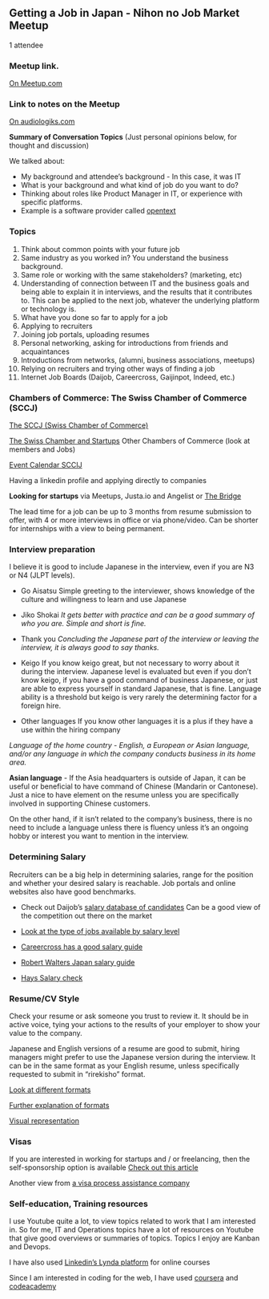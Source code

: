 ## Getting a Job in Japan - Nihon no Job Market Meetup
1 attendee

### Meetup link.
[On Meetup.com](https://www.meetup.com/Nihonno-Job-Market/events/mlscxnyxhbjb/) 

### Link to notes on the Meetup
[On audiologiks.com](https://audiologiks.zendesk.com/hc/ja/articles/360003415532-Meetup-Notes-5-6-2018-Nihon-no-Job-Market-Meetup)

**Summary of Conversation Topics**
(Just personal opinions below, for thought and discussion)

We talked about:
* My background and attendee’s background - In this case, it was IT
* What is your background and what kind of job do you want to do?
* Thinking about roles like Product Manager in IT, or experience with specific platforms. 
 *  Example is a software provider called [opentext](https://www.opentext.com/what-we-do/products/enterprise-content-management/content-management/opentext-content-suite-platform)

### Topics
1. Think about common points with your future job
2. Same industry as you worked in? You understand the business background.
3. Same role or working with the same stakeholders? (marketing, etc)
4. Understanding of connection between IT and the business goals and being able to explain it in interviews, and the results that it contributes to. This can be applied to the next job, whatever the underlying platform or technology is.
5. What have you done so far to apply for a job
6. Applying to recruiters
7. Joining job portals, uploading resumes
8. Personal networking, asking for introductions from friends and acquaintances
9. Introductions from networks, (alumni, business associations, meetups)
10. Relying on recruiters and trying other ways of finding a job
11. Internet Job Boards (Daijob, Careercross, Gaijinpot, Indeed, etc.)

### Chambers of Commerce: The Swiss Chamber of Commerce (SCCJ)

[The SCCJ  (Swiss Chamber of Commerce)](http://www.sccij.jp/news/overview/detail/article/2016/09/23/sccij-sponsors-renowned-scholarship-fund-for-interns/)

[The Swiss Chamber and Startups](http://www.sccij.jp/news/overview/detail/article/2017/12/18/connecting-swiss-startups-with-japan/) 
Other Chambers of Commerce (look at members and Jobs)

[Event Calendar SCCIJ](http://www.sccij.jp/events/event-calendar/) 

Having a linkedin profile and applying directly to companies

**Looking for startups**
via Meetups, Justa.io and Angelist or [The Bridge](http://thebridge.jp/en/) 

The lead time for a job can be up to 3 months from resume submission to offer, with 4 or more interviews in office or via phone/video. Can be shorter for internships with a view to being permanent.

### Interview preparation
I believe it is good to include Japanese in the interview, even if you are N3 or N4 (JLPT levels).

* Go Aisatsu
Simple greeting to the interviewer, shows knowledge of the culture and willingness to learn and use Japanese
* Jiko Shokai
 *It gets better with practice and can be a good summary of who you are. Simple and short is fine.*

* Thank you
 *Concluding the Japanese part of the interview or leaving the interview, it is always good to say thanks.*

* Keigo
If you know keigo great, but not necessary to worry about it during the interview. Japanese level is evaluated but even if you don’t know keigo, if you have a good command of business Japanese, or just are able to express yourself in standard Japanese, that is fine. Language ability is a threshold but keigo is very rarely the determining factor for a foreign hire.

* Other languages
If you know other languages it is a plus if they have a use within the hiring company

 *Language of the home country - English, a European or Asian language, and/or any language in which the company conducts business in its home area.*

 **Asian language** - If the Asia headquarters is outside of Japan, it can be useful or beneficial to have command of Chinese (Mandarin or Cantonese). Just a nice to have element on the resume unless you are specifically involved in supporting Chinese customers. 

On the other hand, if it isn’t related to the company’s business, there is no need to include a language unless there is fluency unless it’s an ongoing hobby or interest you want to mention in the interview.

### Determining Salary
Recruiters can be a big help in determining salaries, range for the position and whether your desired salary is reachable. Job portals and online websites also have good benchmarks.

* Check out Daijob’s [salary database of candidates](https://www.daijob.com/en/ecompany/index.html) Can be a good view of the competition out there on the market 
* [Look at the type of jobs available by salary level](https://www.daijob.com/en/jobs/?pg=0)
* [Careercross has a good salary guide](https://www.careercross.com/en/salary-survey)

 * [Robert Walters Japan salary guide](https://www.robertwalters.co.jp/content/dam/robert-walters/country/japan/files/salary-survey/E-Book2017.pdf)
 * [Hays Salary check](https://www.hays.co.jp/en/salary-check/index.htm)

### Resume/CV Style
Check your resume or ask someone you trust to review it. It should be in active voice, tying your actions to the results of your employer to show your value to the company.

Japanese and English versions of a resume are good to submit, hiring managers might prefer to use the Japanese version during the interview. It can be in the same format as your English resume, unless specifically requested to submit in “rirekisho” format.

[Look at different formats](http://www.americasjobexchange.com/career-advice/types-of-resume-formats)

[Further explanation of formats](https://www.thebalancecareers.com/resume-formats-with-examples-and-formatting-tips-2063591)

[Visual representation](https://www.cpresumes.com/resume-samples/)

### Visas
If you are interested in working for startups and / or freelancing, then the self-sponsorship option is available
[Check out this article](https://www.japantimes.co.jp/community/2012/09/04/how-tos/self-sponsored-visas-a-passport-to-freedom-or-a-world-of-pain/#.Wu-QcdOFPY0)

Another view from [a visa process assistance company](https://www.juridique.jp/visa/sponsor.php) 

### Self-education, Training resources
I use Youtube quite a lot, to view topics related to work that I am interested in. So for me, IT and Operations topics have a lot of resources on Youtube that give good overviews or summaries of topics. Topics I enjoy are Kanban and Devops.

I have also used [Linkedin’s Lynda platform](https://www.lynda.com/) for online courses

Since I am interested in coding for the web, I have used [coursera](https://www.coursera.org/) and [codeacademy](https://www.codecademy.com/) 
